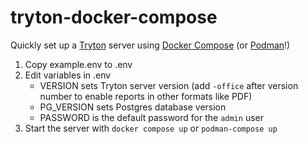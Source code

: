 # tryton-docker-compose

Quickly set up a [Tryton](https://www.tryton.org/) server using [Docker Compose](https://docs.docker.com/compose/) (or [Podman](https://docs.podman.io/en/latest/markdown/podman-compose.1.html)!)

1. Copy example.env to .env
2. Edit variables in .env 
   + VERSION sets Tryton server version (add `-office` after version number to enable reports in other formats like PDF)
   + PG_VERSION sets Postgres database version
   + PASSWORD is the default password for the `admin` user
3. Start the server with `docker compose up` or `podman-compose up`

